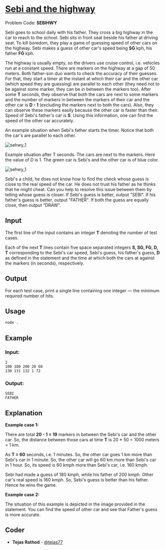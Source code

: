 
# [Sebi and the highway](https://www.codechef.com/problems/SEBIHWY)
Problem Code: **SEBIHWY**

Sebi goes to school daily with his father. They cross a big highway in the car to reach to the school. Sebi sits in front seat beside his father at driving seat. To kill boredom, they play a game of guessing speed of other cars on the highway. Sebi makes a guess of other car's speed being **SG** kph, his father **FG** kph.

The highway is usually empty, so the drivers use cruise control, i.e. vehicles run at a constant speed. There are markers on the highway at a gap of 50 meters. Both father-son duo wants to check the accuracy of their guesses. For that, they start a timer at the instant at which their car and the other car (which speed they are guessing) are parallel to each other (they need not to be against some marker, they can be in between the markers too). After some **T** seconds, they observe that both the cars are next to some markers and the number of markers in between the markers of their car and the other car is **D - 1** (excluding the markers next to both the cars). Also, they can observe these markers easily because the other car is faster than their. Speed of Sebi's father's car is **S**. Using this information, one can find the speed of the other car accurately.

An example situation when Sebi's father starts the timer. Notice that both the car's are parallel to each other.

![sehwy_1](https://codechef_shared.s3.amazonaws.com/download/upload/sehwy_1.JPG)

Example situation after T seconds. The cars are next to the markers. Here the value of D is 1. The green car is Sebi's and the other car is of blue color.

![sehwy_1](https://codechef_shared.s3.amazonaws.com/download/upload/sehwy_2.JPG)

Sebi's a child, he does not know how to find the check whose guess is close to the real speed of the car. He does not trust his father as he thinks that he might cheat. Can you help to resolve this issue between them by telling whose guess is closer. If Sebi's guess is better, output "SEBI". If his father's guess is better, output "FATHER". If both the guess are equally close, then output "DRAW".
## Input

The first line of the input contains an integer **T** denoting the number of test cases.

Each of the next **T** lines contain five space separated integers **S, SG, FG, D, T** corresponding to the Sebi's car speed, Sebi's guess, his father's guess, **D** as defined in the statement and the time at which both the cars at against the markers (in seconds), respectively.
## Output

For each test case, print a single line containing one integer ― the minimum required number of hits.

## Usage
```sh
node .
```
## Example
### Input:
```
2
100 180 200 20 60
130 131 132 1 72
```
### Output:
```
SEBI
FATHER
```
## Explanation

**Example case 1:**

There are total **20 - 1 = 19** markers in between the Sebi's car and the other car. So, the distance between those cars at time **T** is 20 * 50 = 1000 meters = 1 km.

As **T = 60** seconds, i.e. 1 minutes. So, the other car goes 1 km more than Sebi's car in 1 minute. So, the other car will go 60 km more than Sebi's car in 1 hour. So, its speed is 60 kmph more than Sebi's car, i.e. 160 kmph.

Sebi had made a guess of 180 kmph, while his father of 200 kmph. Other car's real speed is 160 kmph. So, Sebi's guess is better than his father. Hence he wins the game.

**Example case 2:**

The situation of this example is depicted in the image provided in the statement. You can find the speed of other car and see that Father's guess is more accurate.

## Coder

* **Tejas Rathod** - [@tejas77](https://github.com/tejas77)
